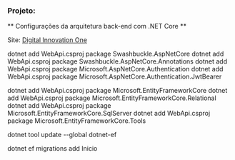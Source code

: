 
### Projeto: 

** Configurações da arquitetura back-end com .NET Core **

Site: [Digital Innovation One](http://www.digitalinnovation.one/)


dotnet add WebApi.csproj package Swashbuckle.AspNetCore
dotnet add WebApi.csproj package Swashbuckle.AspNetCore.Annotations
dotnet add WebApi.csproj package Microsoft.AspNetCore.Authentication
dotnet add WebApi.csproj package Microsoft.AspNetCore.Authentication.JwtBearer

dotnet add WebApi.csproj package Microsoft.EntityFrameworkCore
dotnet add WebApi.csproj package Microsoft.EntityFrameworkCore.Relational
dotnet add WebApi.csproj package Microsoft.EntityFrameworkCore.SqlServer
dotnet add WebApi.csproj package Microsoft.EntityFrameworkCore.Tools

dotnet tool update --global dotnet-ef 

dotnet ef migrations add Inicio

